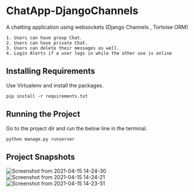 # ChatApp-DjangoChannels
A chatting application using websockets (Django Channels , Tortoise ORM)

```
1. Users can have group Chat.
2. Users can have private Chat.
3. Users can delete their messages as well.
4. Login Alerts if a user logs in while the other use is online
```

## Installing Requirements

Use Virtualenv and install the packages.
```
pip install -r requirements.txt
```
## Running the Project

Go to the project dir and run the below line in the terminal.

```
python manage.py runserver
```

## Project Snapshots

![Screenshot from 2021-04-15 14-24-30](https://user-images.githubusercontent.com/32302492/114842327-5e078980-9df6-11eb-8c0e-a5ff0a7651a2.png)
![Screenshot from 2021-04-15 14-24-21](https://user-images.githubusercontent.com/32302492/114842334-5fd14d00-9df6-11eb-9fb9-211e043014ba.png)
![Screenshot from 2021-04-15 14-23-51](https://user-images.githubusercontent.com/32302492/114842346-619b1080-9df6-11eb-888d-a34358834126.png)




